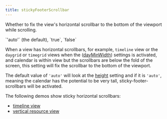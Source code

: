 ```yaml
---
title: stickyFooterScrollbar
---
```


Whether to fix the view's horizontal scrollbar to the bottom of the viewport while scrolling.

<div class='spec' markdown='1'>
`'auto'` (the default), `true`, `false`
</div>

When a view has horizontal scrollbars, for example, `timeline` view or the `daygrid` or `timegrid` views when the ([dayMinWidth](dayMinWidth)) settings is activated, and calendar is within view but the scrollbars are below the fold of the screen, this setting will fix the scrollbar to the bottom of the viewport.

The default value of `'auto'` will look at the [height](height) setting and if it is `'auto'`, meaning the calendar has the potential to be very tall, sticky-footer-scrollbars will be activated.

The following demos show sticky horizontal scrollbars:

- [timeline view](sticky-timeline-demo)
- [vertical resource view](sticky-resource-timegrid-demo)
